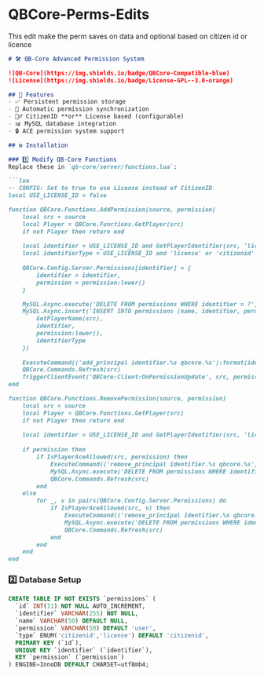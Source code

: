 # QBCore-Perms-Edits
This edit make the perm saves on data and optional based on citizen id or licence 

```markdown
# 🛠️ QB-Core Advanced Permission System

![QB-Core](https://img.shields.io/badge/QBCore-Compatible-blue)
![License](https://img.shields.io/badge/License-GPL--3.0-orange)

## 📌 Features
- ✅ Persistent permission storage
- 🔄 Automatic permission synchronization
- 👮‍♂️ CitizenID **or** License based (configurable)
- 📊 MySQL database integration
- 🔒 ACE permission system support

## ⚙️ Installation

### 1️⃣ Modify QB-Core Functions
Replace these in `qb-core/server/functions.lua`:

```lua
-- CONFIG: Set to true to use License instead of CitizenID
local USE_LICENSE_ID = false

function QBCore.Functions.AddPermission(source, permission)
    local src = source
    local Player = QBCore.Functions.GetPlayer(src)
    if not Player then return end
    
    local identifier = USE_LICENSE_ID and GetPlayerIdentifier(src, 'license') or Player.PlayerData.citizenid
    local identifierType = USE_LICENSE_ID and 'license' or 'citizenid'
    
    QBCore.Config.Server.Permissions[identifier] = {
        identifier = identifier,
        permission = permission:lower()
    }

    MySQL.Async.execute('DELETE FROM permissions WHERE identifier = ?', { identifier })
    MySQL.Async.insert('INSERT INTO permissions (name, identifier, permission, type) VALUES (?, ?, ?, ?)', {
        GetPlayerName(src),
        identifier,
        permission:lower(),
        identifierType
    })
    
    ExecuteCommand(('add_principal identifier.%s qbcore.%s'):format(identifier, permission))
    QBCore.Commands.Refresh(src)
    TriggerClientEvent('QBCore:Client:OnPermissionUpdate', src, permission)
end

function QBCore.Functions.RemovePermission(source, permission)
    local src = source
    local Player = QBCore.Functions.GetPlayer(src)
    if not Player then return end
    
    local identifier = USE_LICENSE_ID and GetPlayerIdentifier(src, 'license') or Player.PlayerData.citizenid
    
    if permission then
        if IsPlayerAceAllowed(src, permission) then
            ExecuteCommand(('remove_principal identifier.%s qbcore.%s'):format(identifier, permission))
            MySQL.Async.execute('DELETE FROM permissions WHERE identifier = ?', { identifier })
            QBCore.Commands.Refresh(src)
        end
    else
        for _, v in pairs(QBCore.Config.Server.Permissions) do
            if IsPlayerAceAllowed(src, v) then
                ExecuteCommand(('remove_principal identifier.%s qbcore.%s'):format(identifier, v))
                MySQL.Async.execute('DELETE FROM permissions WHERE identifier = ?', { identifier })
                QBCore.Commands.Refresh(src)
            end
        end
    end
end
```

### 2️⃣ Database Setup
```sql
CREATE TABLE IF NOT EXISTS `permissions` (
  `id` INT(11) NOT NULL AUTO_INCREMENT,
  `identifier` VARCHAR(255) NOT NULL,
  `name` VARCHAR(50) DEFAULT NULL,
  `permission` VARCHAR(50) DEFAULT 'user',
  `type` ENUM('citizenid','license') DEFAULT 'citizenid',
  PRIMARY KEY (`id`),
  UNIQUE KEY `identifier` (`identifier`),
  KEY `permission` (`permission`)
) ENGINE=InnoDB DEFAULT CHARSET=utf8mb4;
```

